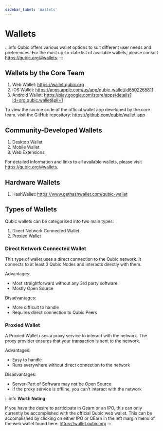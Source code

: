 ```yaml
---
sidebar_label: 'Wallets'
---
```


# Wallets

:::info
Qubic offers various wallet options to suit different user needs and preferences. For the most up-to-date list of available wallets, please consult https://qubic.org/#wallets.
:::

## Wallets by the Core Team

1. Web Wallet: https://wallet.qubic.org
2. iOS Wallet: https://apps.apple.com/us/app/qubic-wallet/id6502265811
3. Android Wallet: https://play.google.com/store/apps/details?id=org.qubic.wallet&pli=1

To view the source code of the official wallet app developed by the core team, visit the GitHub repository: https://github.com/qubic/wallet-app

## Community-Developed Wallets

1. Desktop Wallet
2. Mobile Wallet
3. Web Extensions

For detailed information and links to all available wallets, please visit https://qubic.org/#wallets.

## Hardware Wallets

1. HashWallet: https://www.gethashwallet.com/qubic-wallet

## Types of Wallets

Qubic wallets can be categorised into two main types:

1. Direct Network Connected Wallet
2. Proxied Wallet

### Direct Network Connected Wallet

This type of wallet uses a direct connection to the Qubic network. It connects to at least 3 Qubic Nodes and interacts directly with them.

Advantages:
- Most straightforward without any 3rd party software
- Mostly Open Source

Disadvantages:
- More difficult to handle
- Requires direct connection to Qubic Peers

### Proxied Wallet

A Proxied Wallet uses a proxy service to interact with the network. The proxy provider ensures that your transaction is sent to the network.

Advantages:
- Easy to handle
- Runs everywhere without direct connection to the network

Disadvantages:
- Server-Part of Software may not be Open Source
- If the proxy service is offline, you can't interact with the network

:::info
**Worth Noting**

If you have the desire to participate in Qearn or an IPO, this can only currently be accomplished with the official Qubic web wallet.
This can be accomplished by clicking on either IPO or QEarn in the left margin menu of the web wallet found here:  https://wallet.qubic.org
:::